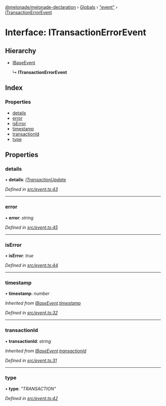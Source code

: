 [@melonade/melonade-declaration](../README.md) › [Globals](../globals.md) › ["event"](../modules/_event_.md) › [ITransactionErrorEvent](_event_.itransactionerrorevent.md)

# Interface: ITransactionErrorEvent

## Hierarchy

* [IBaseEvent](_event_.ibaseevent.md)

  ↳ **ITransactionErrorEvent**

## Index

### Properties

* [details](_event_.itransactionerrorevent.md#details)
* [error](_event_.itransactionerrorevent.md#error)
* [isError](_event_.itransactionerrorevent.md#iserror)
* [timestamp](_event_.itransactionerrorevent.md#timestamp)
* [transactionId](_event_.itransactionerrorevent.md#transactionid)
* [type](_event_.itransactionerrorevent.md#type)

## Properties

###  details

• **details**: *[ITransactionUpdate](_event_.itransactionupdate.md)*

*Defined in [src/event.ts:43](https://github.com/devit-tel/melonade-declaration/blob/2273da1/src/event.ts#L43)*

___

###  error

• **error**: *string*

*Defined in [src/event.ts:45](https://github.com/devit-tel/melonade-declaration/blob/2273da1/src/event.ts#L45)*

___

###  isError

• **isError**: *true*

*Defined in [src/event.ts:44](https://github.com/devit-tel/melonade-declaration/blob/2273da1/src/event.ts#L44)*

___

###  timestamp

• **timestamp**: *number*

*Inherited from [IBaseEvent](_event_.ibaseevent.md).[timestamp](_event_.ibaseevent.md#timestamp)*

*Defined in [src/event.ts:32](https://github.com/devit-tel/melonade-declaration/blob/2273da1/src/event.ts#L32)*

___

###  transactionId

• **transactionId**: *string*

*Inherited from [IBaseEvent](_event_.ibaseevent.md).[transactionId](_event_.ibaseevent.md#transactionid)*

*Defined in [src/event.ts:31](https://github.com/devit-tel/melonade-declaration/blob/2273da1/src/event.ts#L31)*

___

###  type

• **type**: *"TRANSACTION"*

*Defined in [src/event.ts:42](https://github.com/devit-tel/melonade-declaration/blob/2273da1/src/event.ts#L42)*
